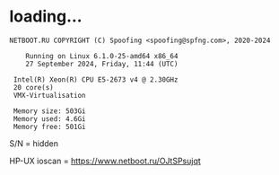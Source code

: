 # loading...
```
NETBOOT.RU COPYRIGHT (C) Spoofing <spoofing@spfng.com>, 2020-2024

	Running on Linux 6.1.0-25-amd64 x86_64
	27 September 2024, Friday, 11:44 (UTC)

 Intel(R) Xeon(R) CPU E5-2673 v4 @ 2.30GHz
 20 core(s)
 VMX-Virtualisation

 Memory size: 503Gi
 Memory used: 4.6Gi
 Memory free: 501Gi
```
S/N = hidden

HP-UX ioscan = https://www.netboot.ru/OJtSPsujqt
